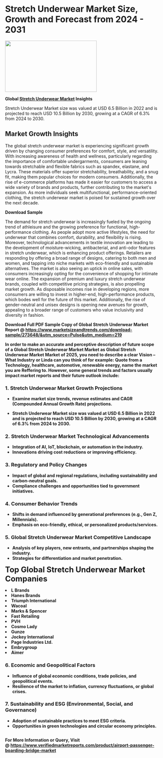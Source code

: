 <H1>Stretch Underwear Market Size, Growth and Forecast from 2024 - 2031</H1><img class="aligncenter size-medium wp-image-584254" src="https://thirdeyenews.in/wp-content/uploads/2024/09/Global-Market-Research-300x168.jpeg" alt="" width="300" height="168" /><p><strong>Global&nbsp;<a href="https://www.marketsizeandtrends.com/download-sample/273648/&amp;utm_source=Pulse&amp;utm_medium=219">Stretch Underwear Market</a> Insights</strong></p><p>Stretch Underwear Market size was valued at USD 6.5 Billion in 2022 and is projected to reach USD 10.5 Billion by 2030, growing at a CAGR of 6.3% from 2024 to 2030.</p><p><h2>Market Growth Insights</h2> <p>The global stretch underwear market is experiencing significant growth driven by changing consumer preferences for comfort, style, and versatility. With increasing awareness of health and wellness, particularly regarding the importance of comfortable undergarments, consumers are leaning towards stretchable and flexible fabrics such as spandex, elastane, and Lycra. These materials offer superior stretchability, breathability, and a snug fit, making them popular choices for modern consumers. Additionally, the rise of e-commerce platforms has made it easier for customers to access a wide variety of brands and products, further contributing to the market's expansion. As more individuals seek multifunctional, performance-oriented clothing, the stretch underwear market is poised for sustained growth over the next decade.</p> <p><strong>Download Sample</strong></p> <p>The demand for stretch underwear is increasingly fueled by the ongoing trend of athleisure and the growing preference for functional, high-performance clothing. As people adopt more active lifestyles, the need for underwear that combines comfort, durability, and flexibility is rising. Moreover, technological advancements in textile innovation are leading to the development of moisture-wicking, antibacterial, and anti-odor features in stretch underwear, which is enhancing product offerings. Retailers are responding by offering a broad range of designs, catering to both men and women, and tapping into niche markets with eco-friendly and sustainable alternatives. The market is also seeing an uptick in online sales, with consumers increasingly opting for the convenience of shopping for intimate wear online. The expansion of premium and luxury stretch underwear brands, coupled with competitive pricing strategies, is also propelling market growth. As disposable incomes rise in developing regions, more consumers are willing to invest in higher-end, high-performance products, which bodes well for the future of this market. Additionally, the rise of gender-neutral and unisex designs is opening new avenues for growth, appealing to a broader range of customers who value inclusivity and diversity in fashion. <p><strong></p><p><span class=""><strong>Download Full PDF Sample Copy of Global Stretch Underwear Market Report</strong> @ <a href="https://www.marketsizeandtrends.com/download-sample/273648/&amp;utm_source=Pulse&amp;utm_medium=219" target="_blank">https://www.marketsizeandtrends.com/download-sample/273648/&amp;utm_source=Pulse&amp;utm_medium=219</a></span></p><p>In order to make an accurate and perceptive description of future scope of a Global&nbsp;Stretch Underwear Market Market as Global&nbsp;Stretch Underwear Market Market of 2025, you need to describe a clear Vision &ndash; What Industry or Linda can you think of for example: Quote from a Technology, healthcare, automotive, renewable energy, name the market you are Reffering to. However, some general trends and factors usually impact market reports and their future outlook include:</p><h3>1.&nbsp;<strong>Stretch Underwear Market Growth Projections</strong></h3><ul><li>Examine market size trends, revenue estimates and CAGR (Compounded Annual Growth Rate) projections.</li><li><p>Stretch Underwear Market size was valued at USD 6.5 Billion in 2022 and is projected to reach USD 10.5 Billion by 2030, growing at a CAGR of 6.3% from 2024 to 2030.</p></li></ul><h3>2.&nbsp;<strong>Stretch Underwear Market Technological Advancements</strong></h3><ul><li>Integration of AI, IoT, blockchain, or automation in the industry.</li><li>Innovations driving cost reductions or improving efficiency.</li></ul><h3>3.&nbsp;<strong>Regulatory and Policy Changes</strong></h3><ul><li>Impact of global and regional regulations, including sustainability and carbon-neutral goals.</li><li>Compliance challenges and opportunities tied to government initiatives.</li></ul><h3>4.&nbsp;<strong>Consumer Behavior Trends</strong></h3><ul><li>Shifts in demand influenced by generational preferences (e.g., Gen Z, Millennials).</li><li>Emphasis on eco-friendly, ethical, or personalized products/services.</li></ul><h3>5.&nbsp;<strong>Global Stretch Underwear Market Competitive Landscape</strong></h3><ul><li>Analysis of key players, new entrants, and partnerships shaping the industry.</li><li>Strategies for differentiation and market penetration.</li></ul><p data-pm-slice="1 1 []"><span style="color: inherit; font-family: inherit; font-size: 25px;">Top Global Stretch Underwear Market Companies</span></p><div class="" data-test-id=""><p><li>L Brands</li><li> Hanes Brands</li><li> Triumph International</li><li> Wacoal</li><li> Marks & Spencer</li><li> Fast Retailing</li><li> PVH</li><li> Cosmo Lady</li><li> Gunze</li><li> Jockey International</li><li> Page Industries Ltd.</li><li> Embrygroup</li><li> Aimer</li></p></div><h3>6.&nbsp;<strong>Economic and Geopolitical Factors</strong></h3><ul><li>Influence of global economic conditions, trade policies, and geopolitical events.</li><li>Resilience of the market to inflation, currency fluctuations, or global crises.</li></ul><h3>7.&nbsp;<strong>Sustainability and ESG (Environmental, Social, and Governance)</strong></h3><ul><li>Adoption of sustainable practices to meet ESG criteria.</li><li>Opportunities in green technologies and circular economy principles.</li></ul><h2><strong style="font-size: 14px;">For More Information or Query, Visit @&nbsp;</strong><a style="background-color: #ffffff; font-size: 14px;" href="https://www.marketsizeandtrends.com/report/stretch-underwear-market/" target="_blank">https://www.verifiedmarketreports.com/product/airport-passenger-boarding-bridge-market</a></h2>
